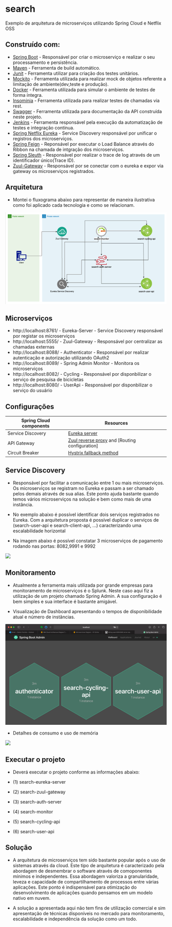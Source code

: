 # search
Exemplo de arquitetura de microserviços utilizando Spring Cloud e Netflix OSS

## Construído com:

- [Spring Boot](https://spring.io/projects/spring-boot) - Responsável por criar o microserviço e realizar o seu processamento e persistência.
- [Maven](https://maven.apache.org/) - Ferramenta de build automático.
- [Junit](https://junit.org/junit5/) - Ferramenta utilizar para criação dos testes unitários.
- [Mockito](https://site.mockito.org/) - Ferramenta utilizada para realizar mock de objetos referente a limitação de ambiente(dev,teste e produção).
- [Docker](https://www.docker.com/) - Ferramenta utilizada para simular o ambiente de testes de forma íntegra.
- [Insominia](https://insomnia.rest/) - Ferramenta utilizada para realizar testes de chamadas via rest.
- [Swagger](https://swagger.io/) - Ferramenta utilizada para documentação da API construída neste projeto.
- [Jenkins](https://jenkins.io/) - Ferramenta responsável pela execução da automatização de testes e integração contínua.
- [Spring Netflix Eureka](https://spring.io/projects/spring-cloud-netflix/) - Service Discovery responsável por unificar o registros dos microserviços.
- [Spring Feign](https://spring.io/projects/spring-cloud-openfeign/) - Reponsável por executar o Load Balance através do Ribbon na chamada de intgração dos microserviços.
- [Spring Sleuth](https://spring.io/projects/spring-cloud-sleuth/) - Responsável por realizar o trace de log através de um identificador único(Trace ID). 
- [Zuul-Gateway](https://spring.io/projects/spring-cloud-sleuth/) - Responsável por se conectar com o eureka e expor via gateway os microserviços registrados.

## Arquitetura

- Montei o fluxograma abaixo para representar de maneira ilustrativa como foi aplicado cada tecnologia e como se relacionam.

<img src="img/arquitetura.png">

## Microserviços

- http://localhost:8761/ - Eureka-Server - Service Discovery responsável por registar os microserviços
- http://localhost:5555/ - Zuul-Gateway -  Responsável por centralizar as chamadas externas
- http://localhost:8088/ - Authenticator - Responsável por realizar autenticação e autorização utilizando OAuth2
- http://localhost:8089/ - Spring Admin Monitor -  Monitora os microserviços
- http://localhost:8082/ - Cycling -    Responsável por disponbilizar o serviço de pesquisa de bicicletas
- http://localhost:8080/ - UserApi - Responsável por disponbilizar o serviço do usuário


## Configurações

| Spring Cloud components         | Resources  |
|---------------------------------|------------|
| Service Discovery               | [Eureka server](eureka-server) |
| API Gateway                     | [Zuul reverse proxy](zuul-gateway) and [Routing configuration] |
| Circuit Breaker                 | [Hystrix fallback method](search-user-api)  |


## Service Discovery

- Responsável por facilitar a comunicação entre 1 ou mais microserviços. Os microserviços se registram no Eureka e passam a ser chamado pelos demais através de sua alias.
Este ponto ajuda bastante quando temos vários microserviços na solução e bem como mais de uma instância.

- No exemplo abaixo é possível identificar dois serviços registrados no Eureka. Com a arquitetura proposta é possível duplicar o serviços de (search-user-api e search-client-api, ...) caracterizando uma escalabilidade horizontal

- Na imagem abaixo é possível constatar 3 microserviços de pagamento rodando nas portas: 8082,9991 e 9992

<img src="img/eureka3.png">

## Monitoramento

- Atualmente a ferramenta mais utilizada por grande empresas para monitoramento de microserviços é o Splunk. Neste caso aqui fiz a utilização de um projeto chamado 
Spring Admin. A sua configuração é bem simples e sua interface é bastante amigável.

- Visualização de Dashboard apresentando o tempos de disponibilidade atual e número de instâncias.

<img src="img/monitor01.png">

- Detalhes de consumo e uso de memória

<img src="img/http://monitor02.png">

## Executar o projeto

- Deverá executar o projeto conforme as informações abaixo:

- (1) search-eureka-server 
- (2) search-zuul-gateway
- (3) search-auth-server
- (4) search-monitor
- (5) search-cycling-api
- (6) search-user-api

## Solução

- A arquitetura de microserviços tem sido bastante popular após o uso de sistemas através da cloud. Este tipo de arquitetura é caracterizado pela abordagem de 
desmembrar o software através de comoponentes mínimos e independentes. Essa abordagem valoriza a granularidade, leveza e capacidade de compartilhamento de processos
entre várias aplicações. Este ponto é indispensável para otimização do desenvolvimento de aplicações quando pensamos em um modelo nativo em nuvem.

- A solução a apresentada aqui não tem fins de utilização comercial e sim apresentação de técnicas disponíveis no mercado para monitoramento, escalabilidade e independência da solução como um todo.
